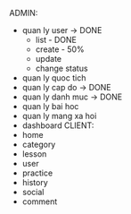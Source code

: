 ADMIN:

- quan ly user -> DONE
  + list - DONE
  + create - 50%
  + update
  + change status
- quan ly quoc tich
- quan ly cap do -> DONE
- quan ly danh muc -> DONE
- quan ly bai hoc
- quan ly mang xa hoi
- dashboard
CLIENT:
- home
- category
- lesson
- user
- practice
- history
- social
- comment